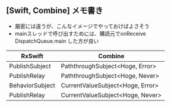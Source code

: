 ## [Swift, Combine] メモ書き

- 厳密には違うが、こんなイメージでやっておけばよさそう
- mainスレッドで呼び出すためには、購読元でonReceive DispatchQueue.main した方が良い

|RxSwift|Combine|
|---|---|
|PublishSubject|PaththroughSubject<Hoge, Error>|
|PublishRelay|PaththroughSubject<Hoge, Never>|
|BehaviorSubject|CurrentValueSubject<Hoge, Error>|
|PublishRelay|CurrentValueSubject<Hoge, Never>|
